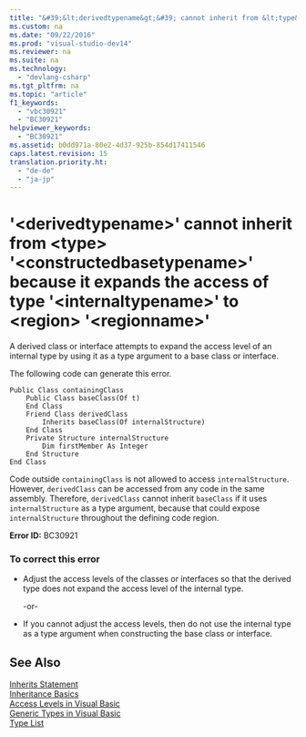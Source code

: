 ```yaml
---
title: "&#39;&lt;derivedtypename&gt;&#39; cannot inherit from &lt;type&gt; &#39;&lt;constructedbasetypename&gt;&#39; because it expands the access of type &#39;&lt;internaltypename&gt;&#39; to &lt;region&gt; &#39;&lt;regionname&gt;&#39;"
ms.custom: na
ms.date: "09/22/2016"
ms.prod: "visual-studio-dev14"
ms.reviewer: na
ms.suite: na
ms.technology: 
  - "devlang-csharp"
ms.tgt_pltfrm: na
ms.topic: "article"
f1_keywords: 
  - "vbc30921"
  - "BC30921"
helpviewer_keywords: 
  - "BC30921"
ms.assetid: b0dd971a-80e2-4d37-925b-854d17411546
caps.latest.revision: 15
translation.priority.ht: 
  - "de-de"
  - "ja-jp"
---
```

# &#39;&lt;derivedtypename&gt;&#39; cannot inherit from &lt;type&gt; &#39;&lt;constructedbasetypename&gt;&#39; because it expands the access of type &#39;&lt;internaltypename&gt;&#39; to &lt;region&gt; &#39;&lt;regionname&gt;&#39;
A derived class or interface attempts to expand the access level of an internal type by using it as a type argument to a base class or interface.  
  
 The following code can generate this error.  
  
```  
Public Class containingClass  
    Public Class baseClass(Of t)  
    End Class  
    Friend Class derivedClass  
        Inherits baseClass(Of internalStructure)  
    End Class  
    Private Structure internalStructure  
        Dim firstMember As Integer  
    End Structure  
End Class  
```  
  
 Code outside `containingClass` is not allowed to access `internalStructure`. However, `derivedClass` can be accessed from any code in the same assembly. Therefore, `derivedClass` cannot inherit `baseClass` if it uses `internalStructure` as a type argument, because that could expose `internalStructure` throughout the defining code region.  
  
 **Error ID:** BC30921  
  
### To correct this error  
  
-   Adjust the access levels of the classes or interfaces so that the derived type does not expand the access level of the internal type.  
  
     -or-  
  
-   If you cannot adjust the access levels, then do not use the internal type as a type argument when constructing the base class or interface.  
  
## See Also  
 [Inherits Statement](../vs140/inherits-statement.md)   
 [Inheritance Basics](../vs140/inheritance-basics--visual-basic-.md)   
 [Access Levels in Visual Basic](../vs140/access-levels-in-visual-basic.md)   
 [Generic Types in Visual Basic](../vs140/generic-types-in-visual-basic--visual-basic-.md)   
 [Type List](../vs140/type-list--visual-basic-.md)